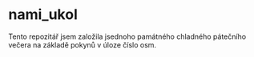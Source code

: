 # nami_ukol 
Tento repozitář jsem založila jsednoho památného chladného pátečního večera na základě pokynů v úloze číslo osm. 
